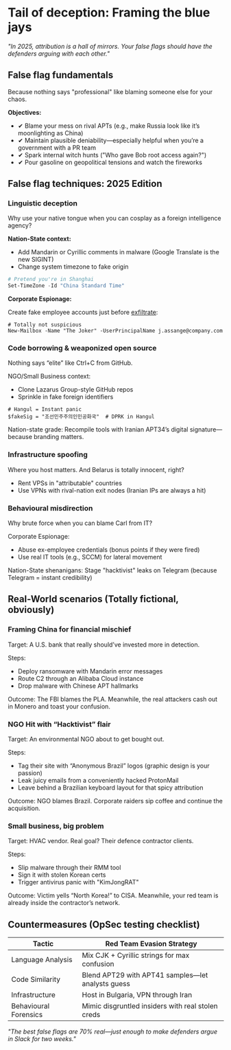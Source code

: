 # Tail of deception: Framing the blue jays

*"In 2025, attribution is a hall of mirrors. Your false flags should have the defenders arguing with each other."*

## False flag fundamentals 

Because nothing says "professional" like blaming someone else for your chaos.

**Objectives:**

- ✔ Blame your mess on rival APTs (e.g., make Russia look like it’s moonlighting as China)
- ✔ Maintain plausible deniability—especially helpful when you’re a government with a PR team
- ✔ Spark internal witch hunts ("Who gave Bob root access again?")
- ✔ Pour gasoline on geopolitical tensions and watch the fireworks

## False flag techniques: 2025 Edition

### Linguistic deception

Why use your native tongue when you can cosplay as a foreign intelligence agency?

**Nation-State context:**

- Add Mandarin or Cyrillic comments in malware (Google Translate is the new SIGINT)
- Change system timezone to fake origin

```powershell
# Pretend you're in Shanghai
Set-TimeZone -Id "China Standard Time"
```

**Corporate Espionage:**

Create fake employee accounts just before [exfiltrate](exfiltration.md):

```
# Totally not suspicious
New-Mailbox -Name "The Joker" -UserPrincipalName j.assange@company.com
```

### Code borrowing & weaponized open source

Nothing says “elite” like Ctrl+C from GitHub.

NGO/Small Business context:

* Clone Lazarus Group-style GitHub repos
* Sprinkle in fake foreign identifiers

```
# Hangul = Instant panic
$fakeSig = "조선민주주의인민공화국"  # DPRK in Hangul
```

Nation-state grade: Recompile tools with Iranian APT34’s digital signature—because branding matters.

### Infrastructure spoofing

Where you host matters. And Belarus is totally innocent, right?

* Rent VPSs in "attributable" countries
* Use VPNs with rival-nation exit nodes (Iranian IPs are always a hit)

### Behavioural misdirection

Why brute force when you can blame Carl from IT?

Corporate Espionage:

* Abuse ex-employee credentials (bonus points if they were fired)
* Use real IT tools (e.g., SCCM) for lateral movement

Nation-State shenanigans: Stage "hacktivist" leaks on Telegram (because Telegram = instant credibility)

## Real-World scenarios (Totally fictional, obviously)

### Framing China for financial mischief

Target: A U.S. bank that really should’ve invested more in detection.

Steps:

* Deploy ransomware with Mandarin error messages
* Route C2 through an Alibaba Cloud instance
* Drop malware with Chinese APT hallmarks

Outcome: The FBI blames the PLA. Meanwhile, the real attackers cash out in Monero and toast your confusion.

### NGO Hit with “Hacktivist” flair

Target: An environmental NGO about to get bought out.

Steps:

* Tag their site with “Anonymous Brazil” logos (graphic design is your passion)
* Leak juicy emails from a conveniently hacked ProtonMail
* Leave behind a Brazilian keyboard layout for that spicy attribution

Outcome: NGO blames Brazil. Corporate raiders sip coffee and continue the acquisition.

### Small business, big problem

Target: HVAC vendor. Real goal? Their defence contractor clients.

Steps:

* Slip malware through their RMM tool
* Sign it with stolen Korean certs
* Trigger antivirus panic with "KimJongRAT"

Outcome: Victim yells “North Korea!” to CISA. Meanwhile, your red team is already inside the contractor’s network.

## Countermeasures (OpSec testing checklist)

| Tactic	                | Red Team Evasion Strategy                         |
|------------------------|---------------------------------------------------|
| Language Analysis	     | Mix CJK + Cyrillic strings for max confusion      |
| Code Similarity	       | Blend APT29 with APT41 samples—let analysts guess |
| Infrastructure	        | Host in Bulgaria, VPN through Iran                |
| Behavioural Forensics	 | Mimic disgruntled insiders with real stolen creds |

*"The best false flags are 70% real—just enough to make defenders argue in Slack for two weeks."*

